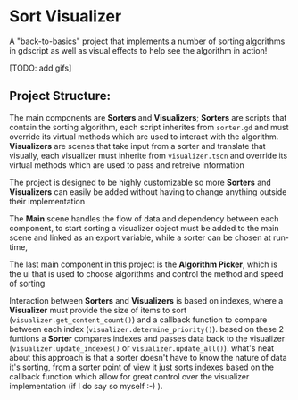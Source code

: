 # Sort Visualizer
A "back-to-basics" project that implements a number of sorting algorithms in gdscript
as well as visual effects to help see the algorithm in action!

[TODO: add gifs]

## Project Structure:
The main components are **Sorters** and **Visualizers**;
**Sorters** are scripts that contain the sorting algorithm, each script inherites
from `sorter.gd` and must override its virtual methods which are used to interact
with the algorithm.
**Visualizers** are scenes that take input from a sorter and translate that visually,
each visualizer must inherite from `visualizer.tscn` and override its virtual methods
which are used to pass and retreive information

The project is designed to be highly customizable so more **Sorters** and **Visualizers** can
easily be added without having to change anything outside their implementation

The **Main** scene handles the flow of data and dependency between each component,
to start sorting a visualizer object must be added to the main scene and linked as an export variable,
while a sorter can be chosen at run-time,

The last main component in this project is the **Algorithm Picker**, which is the ui
that is used to choose algorithms and control the method and speed of sorting

Interaction between **Sorters** and **Visualizers** is based on indexes, where a **Visualizer**
must provide the size of items to sort (`visualizer.get_content_count()`) and a callback
function to compare between each index (`visualizer.determine_priority()`). based on 
these 2 funtions a **Sorter** compares indexes and passes data back to the visualizer
(`visualizer.update_indexes()` or `visualizer.update_all()`). what's neat about this
approach is that a sorter doesn't have to know the nature of data it's sorting, from a
sorter point of view it just sorts indexes based on the callback function which allow for
great control over the visualizer implementation (if I do say so myself :-) ).

